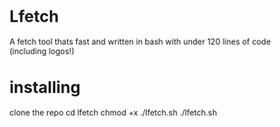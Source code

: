 # Lfetch
A fetch tool thats fast and written in bash with under 120 lines of code (including logos!)

# installing
clone the repo
cd lfetch
chmod +x ./lfetch.sh
./lfetch.sh
